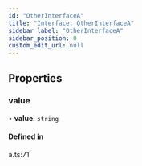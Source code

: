 ```yaml
---
id: "OtherInterfaceA"
title: "Interface: OtherInterfaceA"
sidebar_label: "OtherInterfaceA"
sidebar_position: 0
custom_edit_url: null
---
```


## Properties

### value

• **value**: `string`

#### Defined in

a.ts:71
